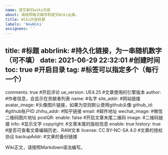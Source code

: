 ```yaml
---
name: 提交新的wiki内容
about: 请按照格式编写和提交Wiki此条。
title: Wiki内容标题
labels: 'NewWiki'
assignees: ''
---
```


title: #标题
abbrlink: #持久化链接，为一串随机数字（可不填）
date: 2021-06-29 22:32:01 #创建时间
toc: true #开启目录
tag: #标签可以指定多个（每行一个）
 - 
comments: true #开启评论
ue_version: UE4.25 #文章使用的引擎版本
author: #作者信息，会显示在贡献者列表
  name: #名字
  site_addr: #网站链接
  avatar_image: #头像图片链接，如果为空则默认使用github头像
  github_id: #github账户ID
  zhihu_addr: #知乎链接
  email: #邮件地址
  wechat_image: #微信二维码图片地址
postQR:
  enable: false #开启文章末尾二维码
  image: #二维码链接
  info: #显示文字
copyright: #文章末尾的版权信息
    enable: true
    history: true #是否可查看文章编辑历史、RAW文本
    license: CC BY-NC-SA 4.0 #文章的授权协议
    backupAddr: #文章的备份链接

<!-- WIKI 内容 -->

Wiki正文，请按照Markdown语法编写。
